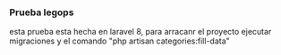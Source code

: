 ### Prueba legops

esta prueba esta hecha en laravel 8, para arracanr el proyecto ejecutar migraciones y el comando "php artisan categories:fill-data"
